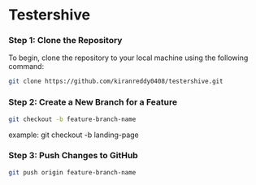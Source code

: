 # Testershive

### Step 1: Clone the Repository
To begin, clone the repository to your local machine using the following command:

```bash
git clone https://github.com/kiranreddy0408/testershive.git
```

### Step 2: Create a New Branch for a Feature

```bash
git checkout -b feature-branch-name

```
example:
git checkout -b landing-page

### Step 3: Push Changes to GitHub


```bash
git push origin feature-branch-name
```


